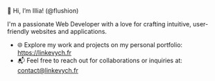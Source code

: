👋 Hi, I’m Illia! (@flushion)
<p>
I'm a passionate Web Developer with a love for crafting intuitive, user-friendly websites and applications.

- 🌐 Explore my work and projects on my personal portfolio: https://linkevych.fr
- 📬 Feel free to reach out for collaborations or inquiries at: contact@linkevych.fr
